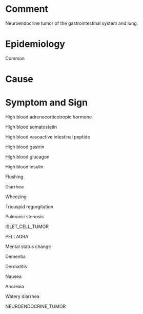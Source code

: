 # Comment

Neuroendocrine tumor of the gastrointestinal system and lung.

# Epidemiology

Common

# Cause

# Symptom and Sign

High blood adrenocorticotropic hormone

High blood somatostatin

High blood vasoactive intestinal peptide

High blood gastrin

High blood glucagon

High blood insulin

Flushing

Diarrhea

Wheezing

Tricuspid regurgitation

Pulmonic stenosis

ISLET_CELL_TUMOR

PELLAGRA

Mental status change

Dementia

Dermatitis

Nausea

Anorexia

Watery diarrhea

NEUROENDOCRINE_TUMOR

